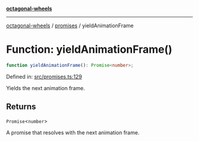[**octagonal-wheels**](../../README.md)

***

[octagonal-wheels](../../modules.md) / [promises](../README.md) / yieldAnimationFrame

# Function: yieldAnimationFrame()

```ts
function yieldAnimationFrame(): Promise<number>;
```

Defined in: [src/promises.ts:129](https://github.com/vrtmrz/octagonal-wheels/blob/main/src/promises.ts#L129)

Yields the next animation frame.

## Returns

`Promise`\<`number`\>

A promise that resolves with the next animation frame.
